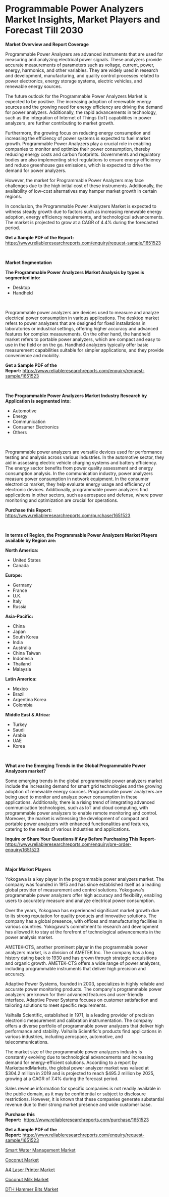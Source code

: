 <p><h1>Programmable Power Analyzers Market Insights, Market Players and Forecast Till 2030</h1></p><p><strong>Market Overview and Report Coverage</strong></p>
<p><p>Programmable Power Analyzers are advanced instruments that are used for measuring and analyzing electrical power signals. These analyzers provide accurate measurements of parameters such as voltage, current, power, energy, harmonics, and other variables. They are widely used in research and development, manufacturing, and quality control processes related to power electronics, energy storage systems, electric vehicles, and renewable energy sources.</p><p>The future outlook for the Programmable Power Analyzers Market is expected to be positive. The increasing adoption of renewable energy sources and the growing need for energy efficiency are driving the demand for power analyzers. Additionally, the rapid advancements in technology, such as the integration of Internet of Things (IoT) capabilities in power analyzers, are further contributing to market growth.</p><p>Furthermore, the growing focus on reducing energy consumption and increasing the efficiency of power systems is expected to fuel market growth. Programmable Power Analyzers play a crucial role in enabling companies to monitor and optimize their power consumption, thereby reducing energy costs and carbon footprints. Governments and regulatory bodies are also implementing strict regulations to ensure energy efficiency and reduce greenhouse gas emissions, which is expected to drive the demand for power analyzers.</p><p>However, the market for Programmable Power Analyzers may face challenges due to the high initial cost of these instruments. Additionally, the availability of low-cost alternatives may hamper market growth in certain regions.</p><p>In conclusion, the Programmable Power Analyzers Market is expected to witness steady growth due to factors such as increasing renewable energy adoption, energy efficiency requirements, and technological advancements. The market is projected to grow at a CAGR of 4.4% during the forecasted period.</p></p>
<p><strong>Get a Sample PDF of the Report:</strong> <a href="https://www.reliableresearchreports.com/enquiry/request-sample/1651523">https://www.reliableresearchreports.com/enquiry/request-sample/1651523</a></p>
<p>&nbsp;</p>
<p><strong>Market Segmentation</strong></p>
<p><strong>The Programmable Power Analyzers Market Analysis by types is segmented into:</strong></p>
<p><ul><li>Desktop</li><li>Handheld</li></ul></p>
<p>&nbsp;</p>
<p><p>Programmable power analyzers are devices used to measure and analyze electrical power consumption in various applications. The desktop market refers to power analyzers that are designed for fixed installations in laboratories or industrial settings, offering higher accuracy and advanced features for complex measurements. On the other hand, the handheld market refers to portable power analyzers, which are compact and easy to use in the field or on the go. Handheld analyzers typically offer basic measurement capabilities suitable for simpler applications, and they provide convenience and mobility.</p></p>
<p><strong>Get a Sample PDF of the Report:</strong>&nbsp;<a href="https://www.reliableresearchreports.com/enquiry/request-sample/1651523">https://www.reliableresearchreports.com/enquiry/request-sample/1651523</a></p>
<p>&nbsp;</p>
<p><strong>The Programmable Power Analyzers Market Industry Research by Application is segmented into:</strong></p>
<p><ul><li>Automotive</li><li>Energy</li><li>Communication</li><li>Consumer Electronics</li><li>Others</li></ul></p>
<p>&nbsp;</p>
<p><p>Programmable power analyzers are versatile devices used for performance testing and analysis across various industries. In the automotive sector, they aid in assessing electric vehicle charging systems and battery efficiency. The energy sector benefits from power quality assessment and energy consumption analysis. In the communication industry, power analyzers measure power consumption in network equipment. In the consumer electronics market, they help evaluate energy usage and efficiency of electronic devices. Additionally, programmable power analyzers find applications in other sectors, such as aerospace and defense, where power monitoring and optimization are crucial for operations.</p></p>
<p><strong>Purchase this Report:</strong>&nbsp; <a href="https://www.reliableresearchreports.com/purchase/1651523">https://www.reliableresearchreports.com/purchase/1651523</a></p>
<p>&nbsp;</p>
<p><strong>In terms of Region, the Programmable Power Analyzers Market Players available by Region are:</strong></p>
<p>
    <p> <strong> North America: </strong>
        <ul>
            <li>United States</li>
            <li>Canada</li>
        </ul>
        </p> 
    <p> <strong> Europe: </strong>
        <ul>
            <li>Germany</li>
            <li>France</li>
            <li>U.K.</li>
            <li>Italy</li>
            <li>Russia</li>
        </ul>
        </p> 
    <p> <strong> Asia-Pacific: </strong>
        <ul>
            <li>China</li>
            <li>Japan</li>
            <li>South Korea</li>
            <li>India</li>
            <li>Australia</li>
            <li>China Taiwan</li>
            <li>Indonesia</li>
            <li>Thailand</li>
            <li>Malaysia</li>
        </ul>
        </p> 
    <p> <strong> Latin America: </strong>
        <ul>
            <li>Mexico</li>
            <li>Brazil</li>
            <li>Argentina Korea</li>
            <li>Colombia</li>
        </ul>
        </p> 
    <p> <strong> Middle East & Africa: </strong>
        <ul>
            <li>Turkey</li>
            <li>Saudi</li>
            <li>Arabia</li>
            <li>UAE</li>
            <li>Korea</li>
        </ul>
    </p>
    </p>
<p>&nbsp;</p>
<p><strong>What are the Emerging Trends in the Global Programmable Power Analyzers market?</strong></p>
<p><p>Some emerging trends in the global programmable power analyzers market include the increasing demand for smart grid technologies and the growing adoption of renewable energy sources. Programmable power analyzers are being used to monitor and analyze power consumption in these applications. Additionally, there is a rising trend of integrating advanced communication technologies, such as IoT and cloud computing, with programmable power analyzers to enable remote monitoring and control. Moreover, the market is witnessing the development of compact and portable power analyzers with enhanced functionalities and features, catering to the needs of various industries and applications.</p></p>
<p><strong>Inquire or Share Your Questions If Any Before Purchasing This Report</strong>- <a href="https://www.reliableresearchreports.com/enquiry/pre-order-enquiry/1651523">https://www.reliableresearchreports.com/enquiry/pre-order-enquiry/1651523</a></p>
<p>&nbsp;</p>
<p><strong>Major Market Players</strong></p>
<p><p>Yokogawa is a key player in the programmable power analyzers market. The company was founded in 1915 and has since established itself as a leading global provider of measurement and control solutions. Yokogawa's programmable power analyzers offer high accuracy and flexibility, enabling users to accurately measure and analyze electrical power consumption.</p><p>Over the years, Yokogawa has experienced significant market growth due to its strong reputation for quality products and innovative solutions. The company has a global presence, with offices and manufacturing facilities in various countries. Yokogawa's commitment to research and development has allowed it to stay at the forefront of technological advancements in the power analysis market.</p><p>AMETEK-CTS, another prominent player in the programmable power analyzers market, is a division of AMETEK Inc. The company has a long history dating back to 1930 and has grown through strategic acquisitions and organic growth. AMETEK-CTS offers a wide range of power analyzers, including programmable instruments that deliver high precision and accuracy.</p><p>Adaptive Power Systems, founded in 2003, specializes in highly reliable and accurate power monitoring products. The company's programmable power analyzers are known for their advanced features and user-friendly interface. Adaptive Power Systems focuses on customer satisfaction and tailoring solutions to meet specific requirements.</p><p>Valhalla Scientific, established in 1971, is a leading provider of precision electronic measurement and calibration instrumentation. The company offers a diverse portfolio of programmable power analyzers that deliver high performance and stability. Valhalla Scientific's products find applications in various industries, including aerospace, automotive, and telecommunications.</p><p>The market size of the programmable power analyzers industry is constantly evolving due to technological advancements and increasing demand for energy-efficient solutions. According to a report by MarketsandMarkets, the global power analyzer market was valued at $304.2 million in 2019 and is projected to reach $495.2 million by 2025, growing at a CAGR of 7.4% during the forecast period.</p><p>Sales revenue information for specific companies is not readily available in the public domain, as it may be confidential or subject to disclosure restrictions. However, it is known that these companies generate substantial revenue due to their strong market presence and wide customer base.</p></p>
<p><strong>Purchase this Report:</strong>&nbsp;&nbsp;<a href="https://www.reliableresearchreports.com/purchase/1651523">https://www.reliableresearchreports.com/purchase/1651523</a></p>
<p></p>
<p><strong>Get a Sample PDF of the Report:</strong>&nbsp;<a href="https://www.reliableresearchreports.com/enquiry/request-sample/1651523">https://www.reliableresearchreports.com/enquiry/request-sample/1651523</a></p>
<p><p><a href="https://www.linkedin.com/pulse/smart-water-management-market-research-report-provides-thorough-8zotc/">Smart Water Management Market</a></p><p><a href="https://medium.com/@press.bell.sigh/coconut-market-size-growth-forecast-2023-2030-3afee5869ed9">Coconut Market</a></p><p><a href="https://www.linkedin.com/pulse/a4-laser-printer-market-size-share-global-analysis-report-bms8c/">A4 Laser Printer Market</a></p><p><a href="https://medium.com/@sink.pay.sand/coconut-milk-market-size-growth-forecast-2023-2030-f35d82b81b6c">Coconut Milk Market</a></p><p><a href="https://www.linkedin.com/pulse/decoding-dth-hammer-bits-market-deep-dive-latest-trends-segmentation-zqmqc/">DTH Hammer Bits Market</a></p></p>